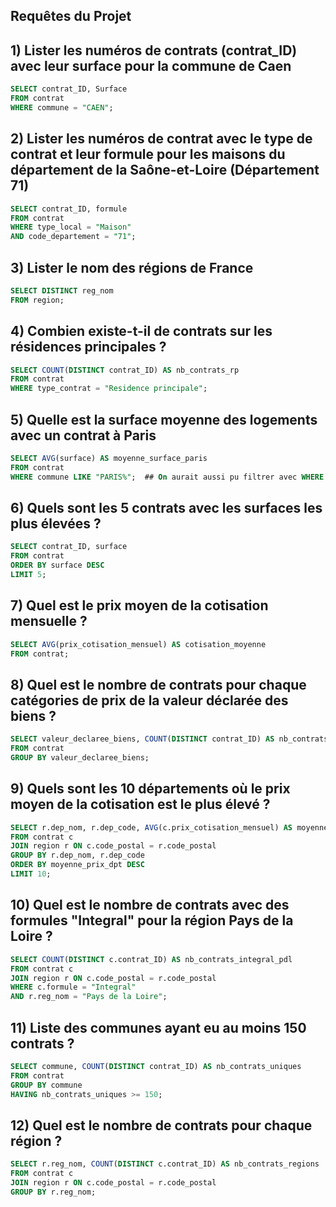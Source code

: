 ## Requêtes du Projet

## 1) Lister les numéros de contrats (contrat_ID) avec leur surface pour la commune de Caen
```sql
SELECT contrat_ID, Surface
FROM contrat
WHERE commune = "CAEN";
```

## 2) Lister les numéros de contrat avec le type de contrat et leur formule pour les maisons du département de la Saône-et-Loire (Département 71)
```sql
SELECT contrat_ID, formule
FROM contrat
WHERE type_local = "Maison"
AND code_departement = "71";
```

## 3) Lister le nom des régions de France
```sql
SELECT DISTINCT reg_nom
FROM region;
```

## 4) Combien existe-t-il de contrats sur les résidences principales ?
```sql
SELECT COUNT(DISTINCT contrat_ID) AS nb_contrats_rp
FROM contrat
WHERE type_contrat = "Residence principale";
```

## 5) Quelle est la surface moyenne des logements avec un contrat à Paris 
```sql
SELECT AVG(surface) AS moyenne_surface_paris
FROM contrat
WHERE commune LIKE "PARIS%";  ## On aurait aussi pu filtrer avec WHERE code_departement = '75'
```

## 6) Quels sont les 5 contrats avec les surfaces les plus élevées ?
```sql
SELECT contrat_ID, surface
FROM contrat
ORDER BY surface DESC
LIMIT 5;
```

## 7) Quel est le prix moyen de la cotisation mensuelle ?
```sql
SELECT AVG(prix_cotisation_mensuel) AS cotisation_moyenne
FROM contrat;
```

## 8) Quel est le nombre de contrats pour chaque catégories de prix de la valeur déclarée des biens ?
```sql
SELECT valeur_declaree_biens, COUNT(DISTINCT contrat_ID) AS nb_contrats_valeur
FROM contrat
GROUP BY valeur_declaree_biens;
```

## 9) Quels sont les 10 départements où le prix moyen de la cotisation est le plus élevé ?
```sql
SELECT r.dep_nom, r.dep_code, AVG(c.prix_cotisation_mensuel) AS moyenne_prix_dpt
FROM contrat c 
JOIN region r ON c.code_postal = r.code_postal
GROUP BY r.dep_nom, r.dep_code
ORDER BY moyenne_prix_dpt DESC
LIMIT 10;
```

## 10) Quel est le nombre de contrats avec des formules "Integral" pour la région Pays de la Loire ?
```sql
SELECT COUNT(DISTINCT c.contrat_ID) AS nb_contrats_integral_pdl
FROM contrat c
JOIN region r ON c.code_postal = r.code_postal
WHERE c.formule = "Integral"
AND r.reg_nom = "Pays de la Loire";
```

## 11) Liste des communes ayant eu au moins 150 contrats ?
```sql
SELECT commune, COUNT(DISTINCT contrat_ID) AS nb_contrats_uniques
FROM contrat
GROUP BY commune
HAVING nb_contrats_uniques >= 150;
```

## 12) Quel est le nombre de contrats pour chaque région ?
```sql
SELECT r.reg_nom, COUNT(DISTINCT c.contrat_ID) AS nb_contrats_regions
FROM contrat c
JOIN region r ON c.code_postal = r.code_postal
GROUP BY r.reg_nom;
```
